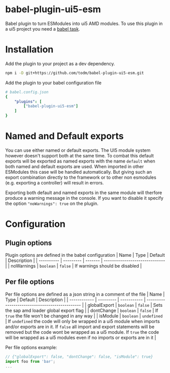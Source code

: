 # babel-plugin-ui5-esm

Babel plugin to turn ESModules into ui5 AMD modules.
To use this plugin in a ui5 project you need a [babel task](https://github.com/todm/ui5-task-babel).

# Installation

Add the plugin to your project as a dev dependency.

```sh
npm i -D git+https://github.com/todm/babel-plugin-ui5-esm.git
```

Add the plugin to your babel configuration file

```yaml
# babel.config.json
{
    "plugins": [
        ["babel-plugin-ui5-esm"]
    ]
}
```

# Named and Default exports

You can use either named or default exports. The UI5 module system however doesn't support both at the same time. To combat this default exports will be exported as named exports with the name `default` when both named and default exports are used. When imported in other ESModules this case will be handled automatically. But giving such an export combination directly to the framework or to other non esmodules (e.g. exporting a controller) will result in errors.

Exporting both default and named exports in the same module will therfore produce a warning message in the console. If you want to disable it specify the option `"noWarnings": true` on the plugin.

# Configuration

## Plugin options
Plugin options are defined in the babel configuration
| Name       | Type      | Default | Description                    |
| ---------- | --------- | ------- | ------------------------------ |
| noWarnings | `boolean` | `false` | If warnings should be disabled |

## Per file options
Per file options are defined as a json string in a comment of the file
| Name         | Type      | Default     | Description                                    |
| ------------ | --------- | ----------- | ---------------------------------------------- |
| globalExport | `boolean` | `false`     | Sets the sap amd loader global export flag     |
| dontChange   | `boolean` | `false`     | If `true` the file won't be changed in any way |
| isModule     | `boolean` | `undefined` | If `undefined` the code will only be wrapped in a ui5 module when imports and/or exports are in it. If `false` all import and export statements will be removed but the code wont be wrapped as a ui5 module. If `true` the code will be wrapped as a ui5 modules even if no imports or exports are in it |

Per file options example:
```js
// {"globalExport": false, "dontChange": false, "isModule": true}
import foo from 'bar';
...
```